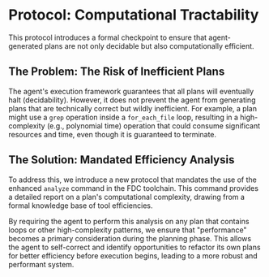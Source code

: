 # Protocol: Computational Tractability

This protocol introduces a formal checkpoint to ensure that agent-generated plans are not only decidable but also computationally efficient.

## The Problem: The Risk of Inefficient Plans

The agent's execution framework guarantees that all plans will eventually halt (decidability). However, it does not prevent the agent from generating plans that are technically correct but wildly inefficient. For example, a plan might use a `grep` operation inside a `for_each_file` loop, resulting in a high-complexity (e.g., polynomial time) operation that could consume significant resources and time, even though it is guaranteed to terminate.

## The Solution: Mandated Efficiency Analysis

To address this, we introduce a new protocol that mandates the use of the enhanced `analyze` command in the FDC toolchain. This command provides a detailed report on a plan's computational complexity, drawing from a formal knowledge base of tool efficiencies.

By requiring the agent to perform this analysis on any plan that contains loops or other high-complexity patterns, we ensure that "performance" becomes a primary consideration during the planning phase. This allows the agent to self-correct and identify opportunities to refactor its own plans for better efficiency before execution begins, leading to a more robust and performant system.
